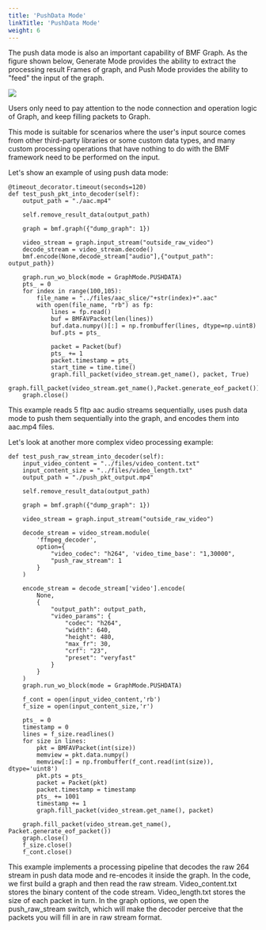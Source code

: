 ```yaml
---
title: 'PushData Mode'
linkTitle: 'PushData Mode'
weight: 6
---
```


The push data mode is also an important capability of BMF Graph. As the figure shown below, Generate Mode provides the ability to extract the processing result Frames of graph, and Push Mode provides the ability to "feed" the input of the graph.

<img src="/img/docs/pushdata.png" style="zoom:100%;" />


Users only need to pay attention to the node connection and operation logic of Graph, and keep filling packets to Graph.

This mode is suitable for scenarios where the user's input source comes from other third-party libraries or some custom data types, and many custom processing operations that have nothing to do with the BMF framework need to be performed on the input.

Let's show an example of using push data mode:

```
@timeout_decorator.timeout(seconds=120)
def test_push_pkt_into_decoder(self):
    output_path = "./aac.mp4"

    self.remove_result_data(output_path)
    
    graph = bmf.graph({"dump_graph": 1})

    video_stream = graph.input_stream("outside_raw_video")
    decode_stream = video_stream.decode()
    bmf.encode(None,decode_stream["audio"],{"output_path": output_path})
    
    graph.run_wo_block(mode = GraphMode.PUSHDATA)
    pts_ = 0
    for index in range(100,105):
        file_name = "../files/aac_slice/"+str(index)+".aac"
        with open(file_name, "rb") as fp:
            lines = fp.read()    
            buf = BMFAVPacket(len(lines))
            buf.data.numpy()[:] = np.frombuffer(lines, dtype=np.uint8)
            buf.pts = pts_

            packet = Packet(buf)
            pts_ += 1
            packet.timestamp = pts_
            start_time = time.time()
            graph.fill_packet(video_stream.get_name(), packet, True)
    graph.fill_packet(video_stream.get_name(),Packet.generate_eof_packet())
    graph.close()

```

This example reads 5 fltp aac audio streams sequentially, uses push data mode to push them sequentially into the graph, and encodes them into aac.mp4 files.

Let's look at another more complex video processing example:

```
def test_push_raw_stream_into_decoder(self):
    input_video_content = "../files/video_content.txt"
    input_content_size = "../files/video_length.txt"
    output_path = "./push_pkt_output.mp4"

    self.remove_result_data(output_path)

    graph = bmf.graph({"dump_graph": 1})

    video_stream = graph.input_stream("outside_raw_video")
    
    decode_stream = video_stream.module(
        'ffmpeg_decoder', 
        option={
            "video_codec": "h264", 'video_time_base': "1,30000",
            "push_raw_stream": 1
        }
    )

    encode_stream = decode_stream['video'].encode(
        None,
        {
            "output_path": output_path,
            "video_params": {
                "codec": "h264",
                "width": 640,
                "height": 480,
                "max_fr": 30,
                "crf": "23",
                "preset": "veryfast"
            }
        }
    )
    graph.run_wo_block(mode = GraphMode.PUSHDATA)

    f_cont = open(input_video_content,'rb')
    f_size = open(input_content_size,'r')

    pts_ = 0
    timestamp = 0
    lines = f_size.readlines()
    for size in lines:
        pkt = BMFAVPacket(int(size))
        memview = pkt.data.numpy()
        memview[:] = np.frombuffer(f_cont.read(int(size)), dtype='uint8')
        pkt.pts = pts_
        packet = Packet(pkt)
        packet.timestamp = timestamp
        pts_ += 1001
        timestamp += 1
        graph.fill_packet(video_stream.get_name(), packet)

    graph.fill_packet(video_stream.get_name(), Packet.generate_eof_packet())
    graph.close()
    f_size.close()
    f_cont.close()

```

This example implements a processing pipeline that decodes the raw 264 stream in push data mode and re-encodes it inside the graph. In the code, we first build a graph and then read the raw stream. Video_content.txt stores the binary content of the code stream. Video_length.txt stores the size of each packet in turn. In the graph options, we open the push_raw_stream switch, which will make the decoder perceive that the packets you will fill in are in raw stream format.